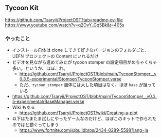 ## Tycoon Kit

https://github.com/Tsaryii/ProjectOST?tab=readme-ov-file
https://www.youtube.com/watch?v=q2OvY_Gq5Bk&t=405s

### やったこと

- インストール自体は clone してきて好きなバージョンのフォルダごと、UEFN プロジェクトの Content にいれるだけ
- ビデオを見ながら進めてみたが tycoon stomper の設定項目がめちゃくちゃ多い。というか、ほぼこれ。
  - https://github.com/Tsaryii/ProjectOST/blob/main/TycoonStomper__v0.3.5-experimental/Stomper/TycoonStomper.verse
  - ただ、`tycoon_stomper` 自体には大した項目はなく、ほぼ `base` が担っている  
- https://github.com/Tsaryii/ProjectOST/blob/main/TycoonStomper__v0.3.5-experimental/BaseManager.verse
- Wiki もある
  - https://github.com/Tsaryii/ProjectOST/wiki/Creating-a-plot
- 以下はたまたま試しにやったゲームなのだけど、ほぼこのキットで作られたのではと勘ぐってしまう
  - https://www.fortnite.com/@buildbros/2434-0289-5598?lang=ja
